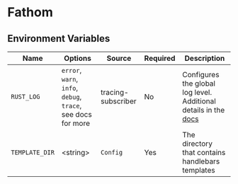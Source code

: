 # Fathom

## Environment Variables

 Name               | Options    | Source   | Required | Description
--------------------|------------|----------|----------|------------
`RUST_LOG`          | `error`, `warn`, `info`, `debug`, `trace`, see docs for more | tracing-subscriber | No | Configures the global log level. Additional details in the [docs](https://docs.rs/tracing-subscriber/latest/tracing_subscriber/fmt/index.html)
`TEMPLATE_DIR`      | \<string\> | `Config` | Yes      | The directory that contains handlebars templates
